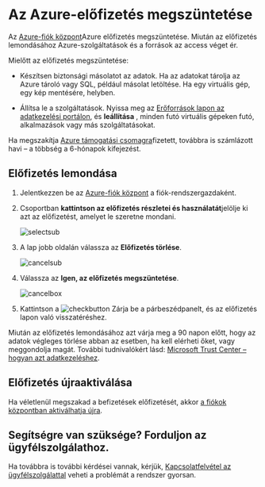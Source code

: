 <properties
    pageTitle="Azure előfizetés lemondása |} Microsoft Azure"
    description="Megtudhatja, hogy miként Azure-előfizetése, például az ingyenes próba-előfizetés megszüntetése"
    services=""
    documentationCenter=""
    authors="genlin"
    manager="mbaldwin"
    editor=""
    tags="billing"
    />

<tags
    ms.service="billing"
    ms.workload="na"
    ms.tgt_pltfrm="na"
    ms.devlang="na"
    ms.topic="article"
    ms.date="09/26/2016"
    ms.author="genli"/>

# <a name="cancel-your-azure-subscription"></a>Az Azure-előfizetés megszüntetése

Az [Azure-fiók központ](https://account.windowsazure.com/subscriptions)Azure előfizetés megszüntetése. Miután az előfizetés lemondásához Azure-szolgáltatások és a források az access véget ér.

Mielőtt az előfizetés megszüntetése:

- Készítsen biztonsági másolatot az adatok. Ha az adatokat tárolja az Azure tároló vagy SQL, például másolat letöltése. Ha egy virtuális gép, egy kép mentésére, helyben.

- Állítsa le a szolgáltatások. Nyissa meg az [Erőforrások lapon az adatkezelési portálon](https://ms.portal.azure.com/?flight=1#blade/HubsExtension/Resources/resourceType/Microsoft.Resources%2Fresources), és **leállítása** , minden futó virtuális gépeken futó, alkalmazások vagy más szolgáltatásokat.

Ha megszakítja [Azure támogatási csomagra](https://azure.microsoft.com/support/plans/)fizetett, továbbra is számlázott havi – a többség a 6-hónapok kifejezést.

## <a name="cancel-subscription"></a>Előfizetés lemondása

1. Jelentkezzen be az [Azure-fiók központ](https://account.windowsazure.com/subscriptions) a fiók-rendszergazdaként.

2. Csoportban **kattintson az előfizetés részletei és használatát**jelölje ki azt az előfizetést, amelyet le szeretne mondani. 

    ![selectsub](./media/billing-how-to-cancel-azure-subscription/Selectsub.png)

3. A lap jobb oldalán válassza az **Előfizetés törlése**.
    
    ![cancelsub](./media/billing-how-to-cancel-azure-subscription/cancelsub.png)

4. Válassza az **Igen, az előfizetés megszüntetése**.
    
    ![cancelbox](./media/billing-how-to-cancel-azure-subscription/cancelbox.png)

5. Kattintson a ![checkbutton](./media/billing-how-to-cancel-azure-subscription/checkbutton.png) Zárja be a párbeszédpanelt, és az előfizetés lapon való visszatéréshez.

Miután az előfizetés lemondásához azt várja meg a 90 napon előtt, hogy az adatok végleges törlése abban az esetben, ha kell elérheti őket, vagy meggondolja magát. További tudnivalókért lásd: [Microsoft Trust Center – hogyan azt adatkezeléshez](https://go.microsoft.com/fwLink/p/?LinkID=822930&clcid=0x409).

## <a name="reactivate-subscription"></a>Előfizetés újraaktiválása

Ha véletlenül megszakad a befizetések előfizetését, akkor [a fiókok központban aktiválhatja újra](billing-subscription-become-disable.md#how-to-re-enable-non-pay-as-you-go-subscriptions).

## <a name="need-help-contact-support"></a>Segítségre van szüksége? Forduljon az ügyfélszolgálathoz.

Ha továbbra is további kérdései vannak, kérjük, [Kapcsolatfelvétel az ügyfélszolgálattal](https://portal.azure.com/?#blade/Microsoft_Azure_Support/HelpAndSupportBlade) veheti a problémát a rendszer gyorsan.
